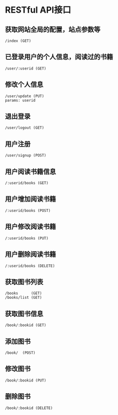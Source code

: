 RESTful API接口
==============

## 获取网站全局的配置，站点参数等
    /index (GET) 

## 已登录用户的个人信息，阅读过的书籍
    /user/:userid (GET)

## 修改个人信息
    /user/update (PUT)
    params: userid

## 退出登录
    /user/logout (GET)

## 用户注册
    /user/signup (POST)

## 用户阅读书籍信息
    /:userid/books (GET)

## 用户增加阅读书籍
    /:userid/books (POST)

## 用户修改阅读书籍
    /:userid/books (PUT)

## 用户删除阅读书籍
    /:userid/books (DELETE)

## 获取图书列表
    /books      (GET)
    /books/list (GET)

## 获取图书信息
    /book/:bookid (GET)

## 添加图书
    /book/  (POST)

## 修改图书
    /book/:bookid (PUT)

## 删除图书
    /book/:bookid (DELETE)
